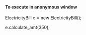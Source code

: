 #### To execute in anonymous window

ElectricityBill e = new ElectricityBill();

e.calculate_amt(350);
